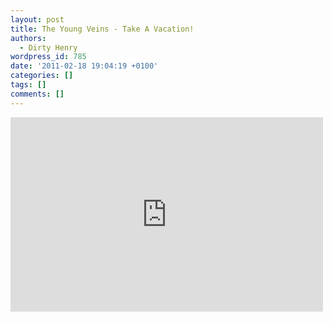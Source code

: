 ```yaml
---
layout: post
title: The Young Veins - Take A Vacation!
authors:
  - Dirty Henry
wordpress_id: 785
date: '2011-02-18 19:04:19 +0100'
categories: []
tags: []
comments: []
---
```

<iframe title="YouTube video player" width="500" height="311" src="http://www.youtube.com/embed/AK_F0hzyqiY?rel=0" frameborder="0" allowfullscreen></iframe>
